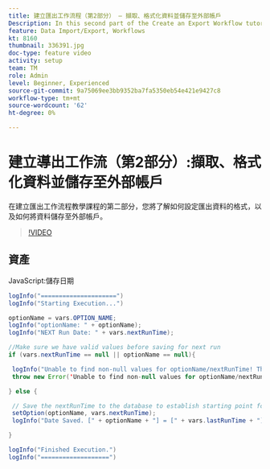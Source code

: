 ```yaml
---
title: 建立匯出工作流程（第2部分） — 擷取、格式化資料並儲存至外部帳戶
Description: In this second part of the Create an Export Workflow tutorial, you learn how to format the data for export and how to save the data to an external account. 
feature: Data Import/Export, Workflows
kt: 8160
thumbnail: 336391.jpg
doc-type: feature video
activity: setup
team: TM
role: Admin
level: Beginner, Experienced
source-git-commit: 9a75069ee3bb9352ba7fa5350eb54e421e9427c8
workflow-type: tm+mt
source-wordcount: '62'
ht-degree: 0%

---
```



# 建立導出工作流（第2部分）:擷取、格式化資料並儲存至外部帳戶

在建立匯出工作流程教學課程的第二部分，您將了解如何設定匯出資料的格式，以及如何將資料儲存至外部帳戶。

>[!VIDEO](https://video.tv.adobe.com/v/336391?quality=12)

## 資產

JavaScript:儲存日期

```java
logInfo("=====================")
logInfo("Starting Execution...")

optionName = vars.OPTION_NAME;
logInfo("optionName: " + optionName);
logInfo("NEXT Run Date: " + vars.nextRunTime);

//Make sure we have valid values before saving for next run
if (vars.nextRunTime == null || optionName == null){

 logInfo("Unable to find non-null values for optionName/nextRunTime! Throwing Error.")
 throw new Error('Unable to find non-null values for optionName/nextRunTime!  Ending Execution.');

} else {

 // Save the nextRunTime to the database to establish starting point for next run.
 setOption(optionName, vars.nextRunTime);
 logInfo("Date Saved. [" + optionName + "] = [" + vars.lastRunTime + "]")

}

logInfo("Finished Execution.") 
logInfo("===================")
```



